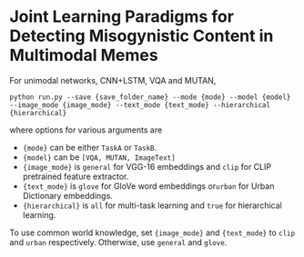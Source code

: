 
# Joint Learning Paradigms for Detecting Misogynistic Content in Multimodal Memes

For unimodal networks, CNN+LSTM, VQA and MUTAN,
```
python run.py --save {save_folder_name} --mode {mode} --model {model} --image_mode {image_mode} --text_mode {text_mode} --hierarchical {hierarchical}
```
where options for various arguments are
- `{mode}` can be either `TaskA` or `TaskB`.
- `{model}` can be `[VQA, MUTAN, ImageText]`
- `{image_mode}` is `general` for VGG-16 embeddings and `clip` for CLIP pretrained feature extractor.
- `{text_mode}` is `glove` for GloVe word embeddings or`urban` for Urban Dictionary embeddings.
- `{hierarchical}` is `all` for multi-task learning and `true` for hierarchical learning.

To use common world knowledge, set `{image_mode}` and `{text_mode}` to `clip` and `urban` respectively. Otherwise, use `general` and `glove`.
